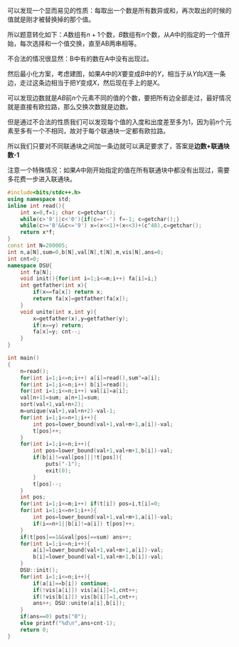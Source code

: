 可以发现一个显而易见的性质：每取出一个数是所有数异或和，再次取出的时候的值就是刚才被替换掉的那个值。

所以题意转化如下：$A$数组有$n+1$个数，$B$数组有$n$个数，从$A$中的指定的一个值开始，每次选择和一个值交换，直至AB两串相等。

不合法的情况很显然：B中有的数在A中没有出现过。

然后最小化方案，考虑建图，如果$A$中的$X$要变成$B$中的$Y$，相当于从$Y$向$X$连一条边，走过这条边相当于把$Y$变成$X$，然后现在手上的是$X$。

可以发现边数就是$AB$前$n$个元素不同的值的个数，要把所有边全部走过，最好情况就是直接有欧拉路，那么交换次数就是边数。

但是通过不合法的性质我们可以发现每个值的入度和出度差至多为1，因为前$n$个元素至多有一个不相同，故对于每个联通块一定都有欧拉路。

所以我们只要对不同联通块之间加一条边就可以满足要求了，答案是**边数+联通块数-1**

注意一个特殊情况：如果$A$中刚开始指定的值在所有联通块中都没有出现过，需要多花费一步进入联通块。
```cpp
#include<bits/stdc++.h>
using namespace std;
inline int read(){
    int x=0,f=1; char c=getchar();
    while(c>'9'||c<'0'){if(c=='-') f=-1; c=getchar();}
    while(c>='0'&&c<='9') x=(x<<1)+(x<<3)+(c^48),c=getchar();
    return x*f;
}
const int N=200005;
int n,a[N],sum=0,b[N],val[N],t[N],m,vis[N],ans=0;
int cnt=0;
namespace DSU{
    int fa[N];
    void init(){for(int i=1;i<=m;i++) fa[i]=i;}
    int getfather(int x){
        if(x==fa[x]) return x;
        return fa[x]=getfather(fa[x]);
    }
    void unite(int x,int y){
        x=getfather(x),y=getfather(y);
        if(x==y) return;
        fa[x]=y; cnt--;
    }
}

int main()
{
    n=read();
    for(int i=1;i<=n;i++) a[i]=read(),sum^=a[i];
    for(int i=1;i<=n;i++) b[i]=read();
    for(int i=1;i<=n;i++) val[i]=a[i];
    val[n+1]=sum; a[n+1]=sum;
    sort(val+1,val+n+2);
    m=unique(val+1,val+n+2)-val-1;
    for(int i=1;i<=n+1;i++){
        int pos=lower_bound(val+1,val+m+1,a[i])-val;
        t[pos]++;
    }
    for(int i=1;i<=n;i++){
        int pos=lower_bound(val+1,val+m+1,b[i])-val;
        if(b[i]!=val[pos]||!t[pos]){
            puts("-1");
            exit(0);
        }
        t[pos]--; 
    }
    int pos;
    for(int i=1;i<=m;i++) if(t[i]) pos=i,t[i]=0;
    for(int i=1;i<=n+1;i++){
        int pos=lower_bound(val+1,val+m+1,a[i])-val;
        if(i==n+1||b[i]!=a[i]) t[pos]++;
    }
    if(t[pos]==1&&val[pos]==sum) ans++;
    for(int i=1;i<=n;i++){
        a[i]=lower_bound(val+1,val+m+1,a[i])-val;
        b[i]=lower_bound(val+1,val+m+1,b[i])-val;
    }
    DSU::init();
    for(int i=1;i<=n;i++){
        if(a[i]==b[i]) continue;
        if(!vis[a[i]]) vis[a[i]]=1,cnt++;
        if(!vis[b[i]]) vis[b[i]]=1,cnt++;
        ans++; DSU::unite(a[i],b[i]);
    }
    if(ans==0) puts("0");
    else printf("%d\n",ans+cnt-1);
    return 0;
}
```